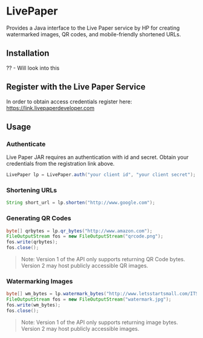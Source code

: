# LivePaper

Provides a Java interface to the Live Paper service by HP for creating watermarked images, QR codes, and mobile-friendly shortened URLs.

## Installation

?? - Will look into this 

## Register with the Live Paper Service

In order to obtain access credentials register here:  https://link.livepaperdeveloper.com

## Usage

### Authenticate

Live Paper JAR requires an authentication  with id and secret. Obtain your credentials from the registration link above.

```java
LivePaper lp = LivePaper.auth("your client id", "your client secret");
```


### Shortening URLs

```java
String short_url = lp.shorten("http://www.google.com");
```


### Generating QR Codes

```java
byte[] qrbytes = lp.qr_bytes("http://www.amazon.com");
FileOutputStream fos = new FileOutputStream("qrcode.png");
fos.write(qrbytes);
fos.close();
```

> Note: Version 1 of the API only supports returning QR Code bytes. Version 2 may host publicly accessible QR images.

### Watermarking Images

```java
byte[] wm_bytes = lp.watermark_bytes("http://www.letsstartsmall.com/ITSE2313_WebAuthoring/images/unit3/jpg_example1.jpg","http://www.hp.com");
FileOutputStream fos = new FileOutputStream("watermark.jpg");
fos.write(wm_bytes);
fos.close();
```

> Note: Version 1 of the API only supports returning image bytes. Version 2 may host publicly accessible images.
